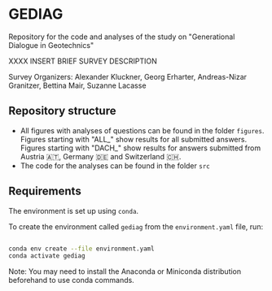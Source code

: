 # GEDIAG

Repository for the code and analyses of the study on "Generational Dialogue in Geotechnics"

XXXX INSERT BRIEF SURVEY DESCRIPTION

Survey Organizers: Alexander Kluckner, Georg Erharter, Andreas-Nizar Granitzer, Bettina Mair, Suzanne Lacasse


## Repository structure

- All figures with analyses of questions can be found in the folder `figures`. Figures starting with "ALL_" show results for all submitted answers. Figures starting with "DACH_" show results for answers submitted from Austria :austria:, Germany :de: and Switzerland :switzerland:.
- The code for the analyses can be found in the folder `src`


## Requirements

The environment is set up using `conda`.

To create the environment called `gediag` from the `environment.yaml` file, run:

```bash

conda env create --file environment.yaml
conda activate gediag

```

Note: You may need to install the Anaconda or Miniconda distribution beforehand to use conda commands.



